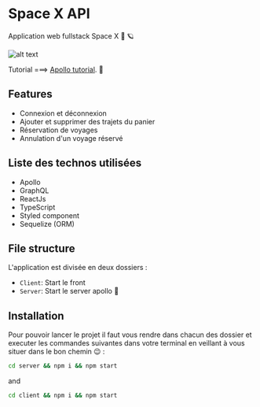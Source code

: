 # Space X API 

Application web fullstack Space X 🚀 🪐

![alt text](https://github.com/Dramane-dev/SpaceX-API-GraphQL-React/blob/master/spacex-base.jpeg?raw=true)


Tutorial ===> [Apollo tutorial](http://apollographql.com/docs/tutorial/introduction.html). 🚀

## Features

- Connexion et déconnexion
- Ajouter et supprimer des trajets du panier
- Réservation de voyages
- Annulation d'un voyage réservé

## Liste des technos utilisées 

- Apollo
- GraphQL
- ReactJs 
- TypeScript 
- Styled component
- Sequelize (ORM)



## File structure

L'application est divisée en deux dossiers :

- `Client`: Start le front 
- `Server`: Start le server apollo 🚀


## Installation

Pour pouvoir lancer le projet il faut vous rendre dans chacun des dossier et executer les commandes suivantes dans votre terminal en veillant à vous situer dans le bon chemin 😉 :

```bash
cd server && npm i && npm start
```

and

```bash
cd client && npm i && npm start
```
